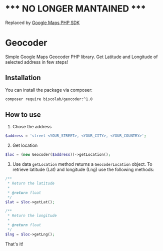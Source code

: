 # *** NO LONGER MANTAINED ***
Replaced by [Google Maps PHP SDK](https://github.com/biscolab/google-maps-php-sdk)

# Geocoder
Simple Google Maps Geocoder PHP library.
Get Latitude and Longitude of selected address in few steps!

## Installation

You can install the package via composer:
```sh
composer require biscolab/geocoder:^1.0
```

## How to use

1. Chose the address
```php
$address = 'street <YOUR_STREET>, <YOUR_CITY>, <YOUR_COUNTRY>';
```
2. Get location
```php
$loc = (new Geocoder($address))->getLocation();
```
3. Use data
`getLocation` method returns a `GeocoderLocation` object. To retrieve latitude (Lat) and longitude (Lng) use the following methods:
```php
/**
 * Return the latitude
 *
 * @return float
 */
$lat = $loc->getLat();

/**
 * Return the longitude
 *
 * @return float
 */
$lng = $loc->getLng();
```

That's it!
